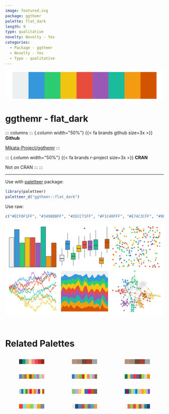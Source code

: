 ```yaml
---
image: featured.svg
package: ggthemr
palette: flat_dark
length: 9
type: qualitative
novelty: Novelty - Yes
categories:
  - Package - ggthemr
  - Novelty - Yes
  - Type - qualitative
---
```


![](featured.svg)

# ggthemr - flat_dark 

::: columns
::: {.column width="50%"}
{{< fa brands github size=3x >}}
**Github**

[Mikata-Project/ggthemr](https://github.com/Mikata-Project/ggthemr)
:::

::: {.column width="50%"}
{{< fa brands r-project size=3x >}}
**CRAN**

Not on CRAN
:::
:::

<hr> 

Use with [paletteer](https://emilhvitfeldt.github.io/paletteer/) package:

```r
library(paletteer)
paletteer_d("ggthemr::flat_dark")
```

Use raw:

```r
c("#ECF0F1FF", "#3498DBFF", "#2ECC71FF", "#F1C40FFF", "#E74C3CFF", "#9B59B6FF", "#1ABC9CFF", "#F39C12FF", "#D35400FF")
``` 

![](examples.png) 

<br>

# Related Palettes

<div class="list" style="display: grid; grid-template-columns: auto auto auto;"> <figure class="figure">
<a href="../../awtools/a_palette/"> <img src="../../awtools/a_palette/featured.svg" style="width: 100%;" class="figure-img"></a>
</figure> <figure class="figure">
<a href="../../ButterflyColors/hamadryas_feronia/"> <img src="../../ButterflyColors/hamadryas_feronia/featured.svg" style="width: 100%;" class="figure-img"></a>
</figure> <figure class="figure">
<a href="../../ButterflyColors/hamadryas_feronia/"> <img src="../../ButterflyColors/hamadryas_feronia/featured.svg" style="width: 100%;" class="figure-img"></a>
</figure> <figure class="figure">
<a href="../../basetheme/brutal/"> <img src="../../basetheme/brutal/featured.svg" style="width: 100%;" class="figure-img"></a>
</figure> <figure class="figure">
<a href="../../basetheme/dark/"> <img src="../../basetheme/dark/featured.svg" style="width: 100%;" class="figure-img"></a>
</figure> <figure class="figure">
<a href="../../awtools/mpalette/"> <img src="../../awtools/mpalette/featured.svg" style="width: 100%;" class="figure-img"></a>
</figure> <figure class="figure">
<a href="../../RColorBrewer/Paired/"> <img src="../../RColorBrewer/Paired/featured.svg" style="width: 100%;" class="figure-img"></a>
</figure> <figure class="figure">
<a href="../../RColorBrewer/Accent/"> <img src="../../RColorBrewer/Accent/featured.svg" style="width: 100%;" class="figure-img"></a>
</figure> <figure class="figure">
<a href="../../tidyquant/tq_dark/"> <img src="../../tidyquant/tq_dark/featured.svg" style="width: 100%;" class="figure-img"></a>
</figure> <figure class="figure">
<a href="../../ggsci/legacy_tron/"> <img src="../../ggsci/legacy_tron/featured.svg" style="width: 100%;" class="figure-img"></a>
</figure> <figure class="figure">
<a href="../../Redmonder/qMSO12/"> <img src="../../Redmonder/qMSO12/featured.svg" style="width: 100%;" class="figure-img"></a>
</figure> <figure class="figure">
<a href="../../ggthemr/earth/"> <img src="../../ggthemr/earth/featured.svg" style="width: 100%;" class="figure-img"></a>
</figure> 
</div>
